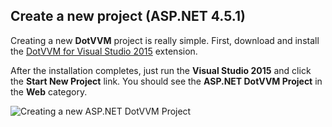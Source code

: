 ## Create a new project (ASP.NET 4.5.1)

Creating a new **DotVVM** project is really simple. First, download and install the [DotVVM for Visual Studio 2015](/download/vsix_free) extension.

After the installation completes, just run the **Visual Studio 2015** and click the **Start New Project** link.
You should see the **ASP.NET DotVVM Project** in the **Web** category.

<img src="/Views/Docs/Pages/how-to-start-dotnet-451_img1.png" alt="Creating a new ASP.NET DotVVM Project" />



